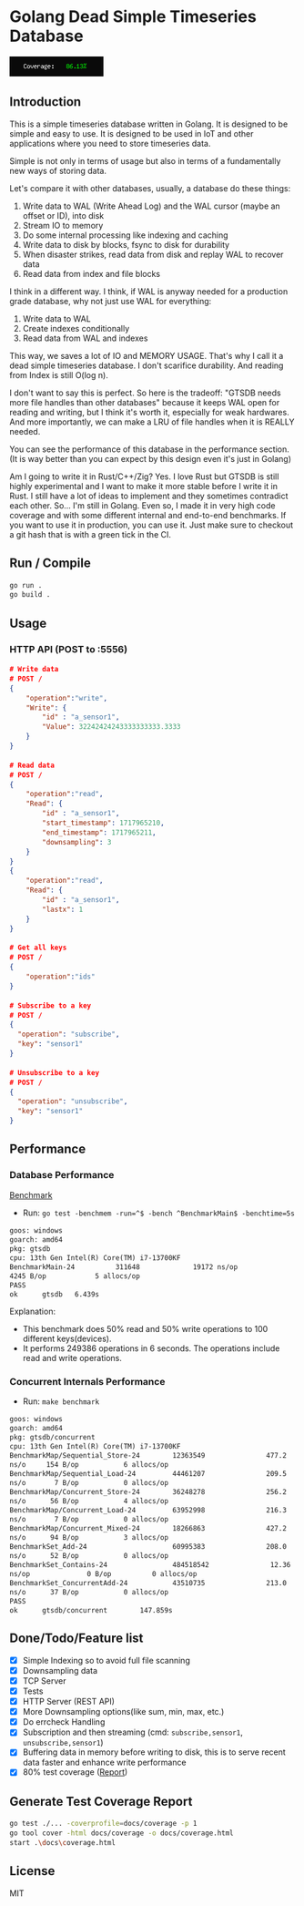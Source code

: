 # Golang Dead Simple Timeseries Database

[![coverage](/docs/coverage.png)](./docs/coverage-full.png)

## Introduction

This is a simple timeseries database written in Golang. It is designed to be simple and easy to use. It is designed to be used in IoT and other applications where you need to store timeseries data.

Simple is not only in terms of usage but also in terms of a fundamentally new ways of storing data.

Let's compare it with other databases, usually, a database do these things:
1. Write data to WAL (Write Ahead Log) and the WAL cursor (maybe an offset or ID), into disk
2. Stream IO to memory
3. Do some internal processing like indexing and caching
4. Write data to disk by blocks, fsync to disk for durability
5. When disaster strikes, read data from disk and replay WAL to recover data
6. Read data from index and file blocks

I think in a different way. I think, if WAL is anyway needed for a production grade database, why not just use WAL for everything:
1. Write data to WAL
2. Create indexes conditionally
3. Read data from WAL and indexes

This way, we saves a lot of IO and MEMORY USAGE. That's why I call it a dead simple timeseries database. I don't scarifice durability. And reading from Index is still O(log n).

I don't want to say this is perfect. So here is the tradeoff: "GTSDB needs more file handles than other databases" because it keeps WAL open for reading and writing, but I think it's worth it, especially for weak hardwares. And more importantly, we can make a LRU of file handles when it is REALLY needed.

You can see the performance of this database in the performance section. (It is way better than you can expect by this design even it's just in Golang)

Am I going to write it in Rust/C++/Zig? Yes. I love Rust but GTSDB is still highly experimental and I want to make it more stable before I write it in Rust. I still have a lot of ideas to implement and they sometimes contradict each other. So... I'm still in Golang. Even so, I made it in very high code coverage and with some different internal and end-to-end benchmarks. If you want to use it in production, you can use it. Just make sure to checkout a git hash that is with a green tick in the CI. 


## Run / Compile

```bash
go run .
go build .
```

## Usage

### HTTP API (POST to :5556)

```json
# Write data
# POST /
{
    "operation":"write",
    "Write": {
        "id" : "a_sensor1",
        "Value": 32242424243333333333.3333
    }
}

# Read data
# POST /
{
    "operation":"read",
    "Read": {
        "id" : "a_sensor1",
        "start_timestamp": 1717965210,
        "end_timestamp": 1717965211,
        "downsampling": 3
    }
}
{
    "operation":"read",
    "Read": {
        "id" : "a_sensor1",
        "lastx": 1
    }
}

# Get all keys
# POST /
{
    "operation":"ids"
}

# Subscribe to a key
# POST /
{
  "operation": "subscribe",
  "key": "sensor1"
}

# Unsubscribe to a key
# POST /
{
  "operation": "unsubscribe",
  "key": "sensor1"
}
```

## Performance

### Database Performance

[Benchmark](https://github.com/abbychau/gtsdb/blob/main/main_test.go#L65)

- Run: `go test -benchmem -run=^$ -bench ^BenchmarkMain$ -benchtime=5s`

```
goos: windows
goarch: amd64
pkg: gtsdb
cpu: 13th Gen Intel(R) Core(TM) i7-13700KF
BenchmarkMain-24          311648             19172 ns/op            4245 B/op            5 allocs/op
PASS
ok      gtsdb   6.439s
```


Explanation:
- This benchmark does 50% read and 50% write operations to 100 different keys(devices).
- It performs 249386 operations in 6 seconds. The operations include read and write operations.


### Concurrent Internals Performance

- Run: `make benchmark`

```
goos: windows
goarch: amd64
pkg: gtsdb/concurrent
cpu: 13th Gen Intel(R) Core(TM) i7-13700KF
BenchmarkMap/Sequential_Store-24        12363549               477.2 ns/o     154 B/op           6 allocs/op
BenchmarkMap/Sequential_Load-24         44461207               209.5 ns/o       7 B/op           0 allocs/op
BenchmarkMap/Concurrent_Store-24        36248278               256.2 ns/o      56 B/op           4 allocs/op
BenchmarkMap/Concurrent_Load-24         63952998               216.3 ns/o       7 B/op           0 allocs/op
BenchmarkMap/Concurrent_Mixed-24        18266863               427.2 ns/o      94 B/op           3 allocs/op
BenchmarkSet_Add-24                     60995383               208.0 ns/o      52 B/op           0 allocs/op
BenchmarkSet_Contains-24                484518542               12.36 ns/op              0 B/op          0 allocs/op
BenchmarkSet_ConcurrentAdd-24           43510735               213.0 ns/o      37 B/op           0 allocs/op
PASS
ok      gtsdb/concurrent        147.859s
```




## Done/Todo/Feature list

- [x] Simple Indexing so to avoid full file scanning
- [x] Downsampling data
- [x] TCP Server
- [x] Tests
- [x] HTTP Server (REST API)
- [x] More Downsampling options(like sum, min, max, etc.)
- [x] Do errcheck Handling
- [x] Subscription and then streaming (cmd: `subscribe,sensor1`, `unsubscribe,sensor1`)
- [x] Buffering data in memory before writing to disk, this is to serve recent data faster and enhance write performance
- [x] 80% test coverage ([Report](./docs/coverage.html))

## Generate Test Coverage Report

```bash
go test ./... -coverprofile=docs/coverage -p 1
go tool cover -html docs/coverage -o docs/coverage.html
start .\docs\coverage.html
```

## License

MIT
